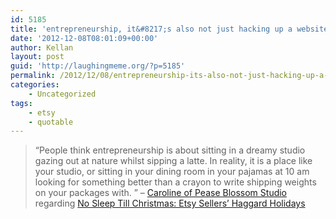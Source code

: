 ```yaml
---
id: 5185
title: 'entrepreneurship, it&#8217;s also not just hacking up a website'
date: '2012-12-08T08:01:09+00:00'
author: Kellan
layout: post
guid: 'http://laughingmeme.org/?p=5185'
permalink: /2012/12/08/entrepreneurship-its-also-not-just-hacking-up-a-website/
categories:
    - Uncategorized
tags:
    - etsy
    - quotable
---
```


> “People think entrepreneurship is about sitting in a dreamy studio gazing out at nature whilst sipping a latte. In reality, it is a place like your studio, or sitting in your dining room in your pajamas at 10 am looking for something better than a crayon to write shipping weights on your packages with. ” – [Caroline of Pease Blossom Studio](https://www.etsy.com/shop/peaseblossomstudio) regarding [No Sleep Till Christmas: Etsy Sellers’ Haggard Holidays](http://www.businessweek.com/articles/2012-12-05/no-sleep-till-christmas-etsy-sellers-haggard-holidays#r=nav-r-story)